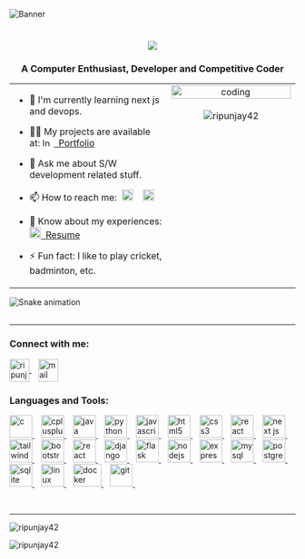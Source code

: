 ![Banner](https://i.postimg.cc/vmDT80mx/banner3.png)
<!-- ![Banner](https://i.ibb.co/9VtFR07/banner24.png)-->
<h1 align="center">
  <a href="https://git.io/typing-svg">
    <img src="https://readme-typing-svg.herokuapp.com/?lines=Hi+There!+👋;+I+am+Ripunjay+Choudhury!;&center=true&size=30">
  </a>
</h1>


<h3 align="center">A Computer Enthusiast, Developer and Competitive Coder</h3>

<div align="center">
<table>
  <tr>
    <td valign="top" width="55%">

- 🌱 I'm currently learning next js and devops.
- 👨‍💻 My projects are available at: [<img src="https://upload.wikimedia.org/wikipedia/commons/thumb/3/37/Portfolio.svg/720px-Portfolio.svg.png?20121015192128" alt="ln" width="20" height="15"/>&nbsp; Portfolio](https://ripunjay-portfolio.vercel.app/)
- 💬 Ask me about S/W development related stuff.
- 📫 How to reach me:&nbsp;&nbsp;[<img src="https://upload.wikimedia.org/wikipedia/commons/7/7e/Gmail_icon_%282020%29.svg" alt="mail" width="20" height="20"/>](mailto:ripunjaychoudhury42@gmail.com)&nbsp;&nbsp;&nbsp;
[<img src="https://cdn.jsdelivr.net/gh/devicons/devicon@latest/icons/linkedin/linkedin-original.svg" alt="ln" width="20" height="20"/>](https://www.linkedin.com/in/ripunjay-choudhury-83864524b)
- 📄 Know about my experiences: [<img src="https://cdns.iconmonstr.com/wp-content/releases/preview/2021/240/iconmonstr-cv-4.png" width="20" height="20"/>&nbsp; Resume](https://drive.google.com/file/d/1GgtkrPsKERVkkUxn2GrA_xgi9sFWQTBK/view?usp=sharing)
- ⚡ Fun fact: I like to play cricket, badminton, etc.

    </td>
   <td valign="top" width="45%">
      <div align="center">
        <img align="center" alt="coding" width="100%" src="https://www.lambdatest.com/resources/images/news24.gif">
        <br><br>
        <img src="https://komarev.com/ghpvc/?username=ripunjay42&label=Profile%20views&color=0e75b6&style=flat" alt="ripunjay42" />
      </div>
    </td>
  </tr>
</table>
</div>

<p align="left">
  <source media="(prefers-color-scheme: dark)" srcset="https://github.com/Ripunjay42/Ripunjay42/blob/output/github-contribution-grid-snake.gif)" />
  <img src="https://github.com/Ripunjay42/Ripunjay42/blob/output/github-contribution-grid-snake-dark.svg" alt="Snake animation" />
  <br>
  <br>
</p>
<hr>

<h3 align="left">Connect with me:</h3>
<p align="left">
<a href="https://www.linkedin.com/in/ripunjay-choudhury-83864524b" target="blank">
  <img align="center" src="https://cdn.jsdelivr.net/gh/devicons/devicon/icons/linkedin/linkedin-original.svg" alt="ripunjay choudhury" height="40" width="35" />
</a>&nbsp;&nbsp;
<a href="mailto:ripunjaychoudhury42@gmail.com" target="blank">
  <img align="center" src="https://upload.wikimedia.org/wikipedia/commons/7/7e/Gmail_icon_%282020%29.svg" alt="mail" width="35" height="40"/></a>
</p>

<h3 align="left">Languages and Tools:</h3>
<p align="left"> 
<a href="https://www.cprogramming.com/" target="_blank" rel="noreferrer"> 
   <img src="https://cdn.jsdelivr.net/gh/devicons/devicon/icons/c/c-original.svg" alt="c" width="40" height="40"/> 
</a>&nbsp;&nbsp; 
<a href="https://www.w3schools.com/cpp/" target="_blank" rel="noreferrer"> 
  <img src="https://cdn.jsdelivr.net/gh/devicons/devicon/icons/cplusplus/cplusplus-original.svg" alt="cplusplus" width="40" height="40"/> 
</a>&nbsp;&nbsp;
<a href="https://www.java.com" target="_blank" rel="noreferrer"> 
    <img src="https://cdn.jsdelivr.net/gh/devicons/devicon/icons/java/java-original.svg" alt="java" width="40" height="40"/> 
</a> &nbsp;&nbsp;
<a href="https://www.python.org" target="_blank" rel="noreferrer"> 
    <img src="https://cdn.jsdelivr.net/gh/devicons/devicon/icons/python/python-original.svg" alt="python" width="40" height="40"/> 
</a>&nbsp;&nbsp;
<a href="https://developer.mozilla.org/en-US/docs/Web/JavaScript" target="_blank" rel="noreferrer"> 
    <img src="https://cdn.jsdelivr.net/gh/devicons/devicon/icons/javascript/javascript-original.svg" alt="javascript" width="40" height="40"/> 
</a>&nbsp;&nbsp;
<a href="https://www.w3.org/html/" target="_blank" rel="noreferrer"> 
   <img src="https://cdn.jsdelivr.net/gh/devicons/devicon/icons/html5/html5-original.svg" alt="html5" width="40" height="40"/> 
</a> &nbsp;&nbsp;
<a href="https://www.w3schools.com/css/" target="_blank" rel="noreferrer"> 
  <img src="https://cdn.jsdelivr.net/gh/devicons/devicon/icons/css3/css3-original.svg" alt="css3" width="40" height="40"/> 
</a>&nbsp;&nbsp;
<a href="https://react.dev/learn" target="_blank" rel="noreferrer"> 
  <img src="https://cdn.jsdelivr.net/gh/devicons/devicon/icons/react/react-original.svg" alt="react" width="40" height="40"/> 
</a>&nbsp;&nbsp;
<a href="https://nextjs.org/docs" target="_blank" rel="noreferrer"> 
  <img src="https://cdn.jsdelivr.net/gh/devicons/devicon@latest/icons/nextjs/nextjs-original.svg" alt="next js" width="40" height="40"/> 
</a>&nbsp;&nbsp;
<a href="https://tailwindcss.com" target="_blank" rel="noreferrer"> 
  <img src="https://cdn.jsdelivr.net/gh/devicons/devicon@latest/icons/tailwindcss/tailwindcss-original.svg" alt="tailwind css" width="40" height="40"/> 
</a>&nbsp;&nbsp;
<a href="https://getbootstrap.com/" target="_blank" rel="noreferrer"> 
  <img src="https://cdn.jsdelivr.net/gh/devicons/devicon@latest/icons/bootstrap/bootstrap-original.svg" alt="bootstrap" width="40" height="40"/> 
</a> &nbsp;&nbsp;
<a href="https://react-bootstrap.netlify.app/" target="_blank" rel="noreferrer"> 
  <img src="https://cdn.jsdelivr.net/gh/devicons/devicon@latest/icons/reactbootstrap/reactbootstrap-original.svg" alt="react bootstrap" width="40" height="40"/> 
</a>&nbsp;&nbsp;
<a href="https://www.djangoproject.com/" target="_blank" rel="noreferrer"> 
  <img src="https://cdn.jsdelivr.net/gh/devicons/devicon/icons/django/django-plain.svg" alt="django" width="40" height="40"/> 
</a>&nbsp;&nbsp;
<a href="https://flask.palletsprojects.com/en/3.0.x/" target="_blank" rel="noreferrer"> 
  <img src="https://cdn.jsdelivr.net/gh/devicons/devicon/icons/flask/flask-original.svg" alt="flask" width="40" height="40"/> 
</a>&nbsp;&nbsp;
<a href="https://nodejs.org/en/learn/getting-started/introduction-to-nodejs" target="_blank" rel="noreferrer"> 
  <img src="https://cdn.jsdelivr.net/gh/devicons/devicon@latest/icons/nodejs/nodejs-original.svg" alt="nodejs" width="40" height="40"/> 
</a>&nbsp;&nbsp;
<a href="https://expressjs.com/" target="_blank" rel="noreferrer"> 
  <img src="https://cdn.jsdelivr.net/gh/devicons/devicon@latest/icons/express/express-original.svg" alt="express" width="40" height="40"/> 
</a>&nbsp;&nbsp;
<a href="https://www.mysql.com/" target="_blank" rel="noreferrer"> 
    <img src="https://cdn.jsdelivr.net/gh/devicons/devicon/icons/mysql/mysql-original.svg" alt="mysql" width="40" height="40"/> 
</a>&nbsp;&nbsp;
<a href="https://www.postgresql.org/docs/current/" target="_blank" rel="noreferrer"> 
    <img src="https://cdn.jsdelivr.net/gh/devicons/devicon@latest/icons/postgresql/postgresql-original.svg" alt="postgresql" width="40" height="40"/> 
</a> &nbsp;&nbsp;
<a href="https://www.sqlite.org/" target="_blank" rel="noreferrer"> 
    <img src="https://cdn.jsdelivr.net/gh/devicons/devicon/icons/sqlite/sqlite-original.svg" alt="sqlite" width="40" height="40"/> 
</a>&nbsp;&nbsp;
<!-- <a href="https://www.mongodb.com/docs/" target="_blank" rel="noreferrer"> 
  <img src="https://cdn.jsdelivr.net/gh/devicons/devicon@latest/icons/mongodb/mongodb-original.svg" alt="mongodb" width="40" height="40"/> 
</a> -->
<a href="https://www.linux.org/" target="_blank" rel="noreferrer"> 
  <img src="https://cdn.jsdelivr.net/gh/devicons/devicon/icons/linux/linux-original.svg" alt="linux" width="40" height="40"/> 
</a> &nbsp;&nbsp;
<a href="https://docs.docker.com/" target="_blank" rel="noreferrer"> 
  <img src="https://cdn.jsdelivr.net/gh/devicons/devicon@latest/icons/docker/docker-original.svg" alt="docker" width="50" height="40"/> 
</a>&nbsp;&nbsp;
<a href="https://git-scm.com" target="_blank" rel="noreferrer"> 
  <img src="https://cdn.jsdelivr.net/gh/devicons/devicon/icons/git/git-original.svg" alt="git" width="40" height="40"/> 
</a>&nbsp;&nbsp;
 </p><br>
 <hr>
<p align="left"><img  src="https://github-readme-stats.vercel.app/api/top-langs?username=ripunjay42&hide=jupyter%20notebook,HTML&show_icons=true&locale=en&layout=compact&theme=tokyonight" alt="ripunjay42" /></p>
<!-- <p align="left">&nbsp;<img src="https://github-readme-stats.vercel.app/api?username=ripunjay42&show_icons=true&locale=en&theme=tokyonight" alt="ripunjay42" /></p> -->
<p align="left"><img src="https://streak-stats.demolab.com?user=Ripunjay42&theme=tokyonight" alt="ripunjay42" /></p>
